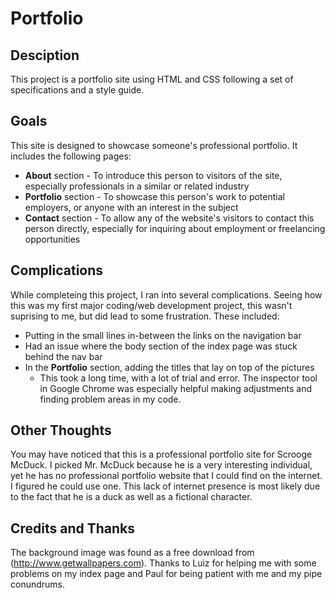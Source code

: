 # Portfolio

## Desciption

This project is a portfolio site using HTML and CSS following a set of specifications and a style guide. 

## Goals

This site is designed to showcase someone's professional portfolio. It includes the following pages:

* **About** section - To introduce this person to visitors of the site, especially professionals in a similar or related industry
* **Portfolio** section - To showcase this person's work to potential employers, or anyone with an interest in the subject
* **Contact** section - To allow any of the website's visitors to contact this person directly, especially for inquiring about employment or freelancing opportunities

## Complications

While completeing this project, I ran into several complications. Seeing how this was my first major coding/web development project, this wasn't suprising to me, but did lead to some frustration. These included:

* Putting in the small lines in-between the links on the navigation bar
* Had an issue where the body section of the index page was stuck behind the nav bar
* In the **Portfolio** section, adding the titles that lay on top of the pictures
    * This took a long time, with a lot of trial and error. The inspector tool in Google Chrome was especially helpful making adjustments and finding problem areas in my code.


## Other Thoughts

You may have noticed that this is a professional portfolio site for Scrooge McDuck. I picked Mr. McDuck because he is a very interesting individual, yet he has no professional portfolio website that I could find on the internet. I figured he could use one. This lack of internet presence is most likely due to the fact that he is a duck as well as a fictional character.


## Credits and Thanks

The background image was found as a free download from (http://www.getwallpapers.com).
Thanks to Luiz for helping me with some problems on my index page and Paul for being patient with me and my pipe conundrums.